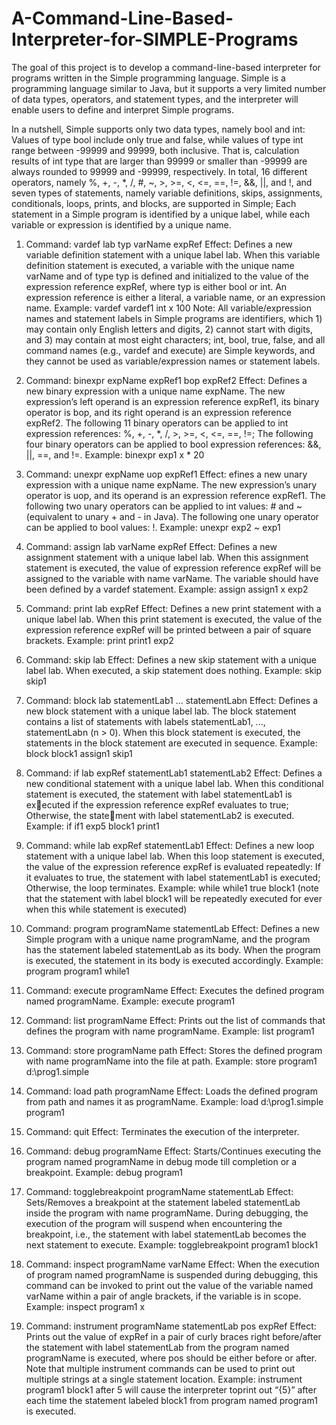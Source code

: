 # A-Command-Line-Based-Interpreter-for-SIMPLE-Programs

The goal of this project is to develop a command-line-based interpreter for programs written in the Simple programming language. 
Simple is a programming language similar to Java, but it supports a very limited number of data types, operators, and statement types, and the interpreter will enable users to define and interpret Simple programs.

In a nutshell, Simple supports only two data types, namely bool and int: Values of type bool include only true and false, while values of type int range between -99999 and 99999, both inclusive. That is, calculation results of int type that are larger than 99999 or smaller than -99999 are always rounded to 99999 and -99999, respectively. In total, 16 different operators, namely %, +, -, *, /, #, ~, >, >=, <, <=, ==, !=, &&, ||, and !, and seven types of statements, namely variable definitions, skips, assignments, conditionals, loops, prints, and blocks, are supported in Simple; Each statement in a Simple program is identified by a unique label, while each variable or expression is identified by a unique name.

1. Command: vardef lab typ varName expRef
   Effect: 
     Defines a new variable definition statement with a unique label lab. When this variable definition statement is executed, a variable with the unique name varName      and of type typ is defined and initialized to the value of the expression reference expRef, where typ is either bool or int. An expression reference is either a        literal, a variable name, or an expression name.
   Example: 
     vardef vardef1 int x 100
   Note: 
     All variable/expression names and statement labels in Simple programs are identifiers, which 1) may contain only English letters and digits, 2) cannot start with      digits, and 3) may contain at most eight characters; int, bool, true, false, and all command names (e.g., vardef and execute) are Simple keywords, and  they            cannot be used as variable/expression names or statement labels.
 
 2. Command: binexpr expName expRef1 bop expRef2
    Effect: 
      Defines a new binary expression with a unique name expName. The new expression’s left operand is an expression reference expRef1, its binary operator is
      bop, and its right operand is an expression reference expRef2. The following 11 binary operators can be applied to int expression references: %, +, -, *, /, >,         >=, <, <=, ==, !=; The following four binary operators can be applied to bool expression references: &&, ||, ==, and !=.
    Example: binexpr exp1 x * 20

3. Command: unexpr expName uop expRef1
   Effect: 
     efines a new unary expression with a unique name expName. The new expression’s unary operator is uop, and its operand is an expression reference expRef1. The        following two unary operators can be applied to int values: # and ~ (equivalent to unary + and - in Java). The following one unary operator can be applied to bool      values: !.
   Example: unexpr exp2 ~ exp1

4. Command: assign lab varName expRef
   Effect: 
     Defines a new assignment statement with a unique label lab. When this assignment statement is executed, the value of expression reference expRef will be assigned      to the variable with name varName. The variable should have been defined by a vardef statement.
   Example: assign assign1 x exp2

5. Command: print lab expRef
   Effect: 
      Defines a new print statement with a unique label lab. When this print statement is executed, the value of the expression reference expRef will be printed             between a pair of square brackets.
   Example: print print1 exp2
  
6. Command: skip lab
   Effect:
     Defines a new skip statement with a unique label lab. When executed, a skip statement does nothing.
   Example: skip skip1

7. Command: block lab statementLab1 ... statementLabn
   Effect: 
     Defines a new block statement with a unique label lab. The block statement contains a list of statements with labels statementLab1, ..., statementLabn (n > 0).        When this block statement is executed, the statements in the block statement are executed in sequence.
   Example: block block1 assign1 skip1

8. Command: if lab expRef statementLab1 statementLab2
   Effect: 
     Defines a new conditional statement with a unique label lab. When this conditional statement is executed, the statement with label statementLab1 is executed if        the expression reference expRef evaluates to true; Otherwise, the statement with label statementLab2 is executed.
   Example: if if1 exp5 block1 print1
   
9. Command: while lab expRef statementLab1
   Effect: 
     Defines a new loop statement with a unique label lab. When this loop statement is executed, the value of the expression reference expRef is evaluated repeatedly:      If it evaluates to true, the statement with label statementLab1 is executed; Otherwise, the loop terminates.
   Example: while while1 true block1 (note that the statement with label block1 will be repeatedly executed for ever when this while statement is executed)
   
10. Command: program programName statementLab
    Effect: 
      Defines a new Simple program with a unique name programName, and the program has the statement labeled statementLab as its body. When the program
      is executed, the statement in its body is executed accordingly.
    Example: program program1 while1

11. Command: execute programName
    Effect: Executes the defined program named programName.
    Example: execute program1
    
12. Command: list programName
    Effect: Prints out the list of commands that defines the program with name programName.
    Example: list program1

13. Command: store programName path
    Effect: Stores the defined program with name programName into the file at path.
    Example: store program1 d:\prog1.simple
    
14. Command: load path programName
    Effect: Loads the defined program from path and names it as programName.
    Example: load d:\prog1.simple program1
    
15. Command: quit
    Effect: Terminates the execution of the interpreter.

16. Command: debug programName
    Effect: Starts/Continues executing the program named programName in debug mode till completion or a breakpoint.
    Example: debug program1

17. Command: togglebreakpoint programName statementLab
    Effect: 
      Sets/Removes a breakpoint at the statement labeled statementLab inside the program with name programName. During debugging, the execution of the program               will suspend when encountering the breakpoint, i.e., the statement with label statementLab becomes the next statement to execute.
    Example: togglebreakpoint program1 block1

18. Command: inspect programName varName
    Effect: 
      When the execution of program named programName is suspended during debugging, this command can be invoked to print out the value of the variable named varName         within a pair of angle brackets, if the variable is in scope.
    Example: inspect program1 x
    
19. Command: instrument programName statementLab pos expRef
    Effect: 
      Prints out the value of expRef in a pair of curly braces right before/after the statement with label statementLab from the program named programName is
      executed, where pos should be either before or after. Note that multiple instrument commands can be used to print out multiple strings at a single statement           location.
    Example: 
      instrument program1 block1 after 5 will cause the interpreter toprint out “{5}” after each time the statement labeled block1 from program named program1               is executed.





